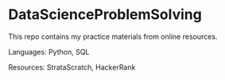 # DataScienceProblemSolving
This repo contains my practice materials from online resources.  

Languages: Python, SQL  

Resources: StrataScratch, HackerRank  
